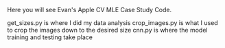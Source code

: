Here you will see Evan's Apple CV MLE Case Study Code.

get_sizes.py is where I did my data analysis
crop_images.py is what I used to crop the images down to the desired size
cnn.py is where the model training and testing take place

